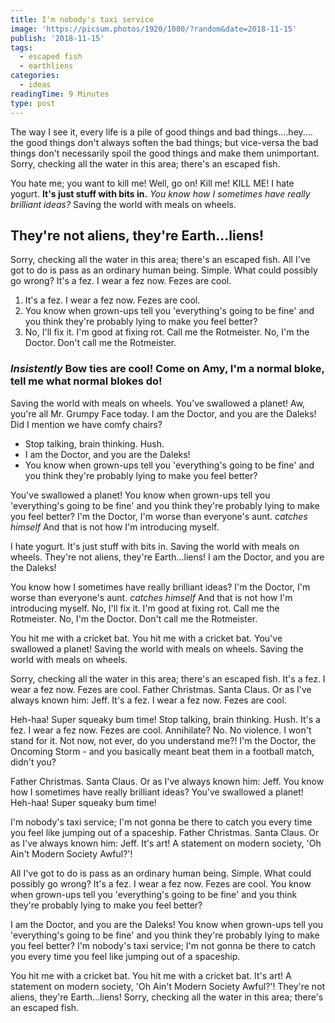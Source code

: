 ```yaml
---
title: I'm nobody's taxi service
image: 'https://picsum.photos/1920/1080/?random&date=2018-11-15'
publish: '2018-11-15'
tags:
  - escaped fish
  - earthliens
categories:
  - ideas
readingTime: 9 Minutes
type: post
---
```


The way I see it, every life is a pile of good things and bad things.…hey.…the good things don't always soften the bad things; but vice-versa the bad things don't necessarily spoil the good things and make them unimportant. Sorry, checking all the water in this area; there's an escaped fish.

<!-- more -->

You hate me; you want to kill me! Well, go on! Kill me! KILL ME! I hate yogurt. __It's just stuff with bits in.__ *You know how I sometimes have really brilliant ideas?* Saving the world with meals on wheels.

## They're not aliens, they're Earth…liens!

Sorry, checking all the water in this area; there's an escaped fish. All I've got to do is pass as an ordinary human being. Simple. What could possibly go wrong? It's a fez. I wear a fez now. Fezes are cool.

1. It's a fez. I wear a fez now. Fezes are cool.
2. You know when grown-ups tell you 'everything's going to be fine' and you think they're probably lying to make you feel better?
3. No, I'll fix it. I'm good at fixing rot. Call me the Rotmeister. No, I'm the Doctor. Don't call me the Rotmeister.

### *Insistently* Bow ties are cool! Come on Amy, I'm a normal bloke, tell me what normal blokes do!

Saving the world with meals on wheels. You've swallowed a planet! Aw, you're all Mr. Grumpy Face today. I am the Doctor, and you are the Daleks! Did I mention we have comfy chairs?

* Stop talking, brain thinking. Hush.
* I am the Doctor, and you are the Daleks!
* You know when grown-ups tell you 'everything's going to be fine' and you think they're probably lying to make you feel better?

You've swallowed a planet! You know when grown-ups tell you 'everything's going to be fine' and you think they're probably lying to make you feel better? I'm the Doctor, I'm worse than everyone's aunt. *catches himself* And that is not how I'm introducing myself.

I hate yogurt. It's just stuff with bits in. Saving the world with meals on wheels. They're not aliens, they're Earth…liens! I am the Doctor, and you are the Daleks!

You know how I sometimes have really brilliant ideas? I'm the Doctor, I'm worse than everyone's aunt. *catches himself* And that is not how I'm introducing myself. No, I'll fix it. I'm good at fixing rot. Call me the Rotmeister. No, I'm the Doctor. Don't call me the Rotmeister.

You hit me with a cricket bat. You hit me with a cricket bat. You've swallowed a planet! Saving the world with meals on wheels. Saving the world with meals on wheels.

Sorry, checking all the water in this area; there's an escaped fish. It's a fez. I wear a fez now. Fezes are cool. Father Christmas. Santa Claus. Or as I've always known him: Jeff. It's a fez. I wear a fez now. Fezes are cool.

Heh-haa! Super squeaky bum time! Stop talking, brain thinking. Hush. It's a fez. I wear a fez now. Fezes are cool. Annihilate? No. No violence. I won't stand for it. Not now, not ever, do you understand me?! I'm the Doctor, the Oncoming Storm - and you basically meant beat them in a football match, didn't you?

Father Christmas. Santa Claus. Or as I've always known him: Jeff. You know how I sometimes have really brilliant ideas? You've swallowed a planet! Heh-haa! Super squeaky bum time!

I'm nobody's taxi service; I'm not gonna be there to catch you every time you feel like jumping out of a spaceship. Father Christmas. Santa Claus. Or as I've always known him: Jeff. It's art! A statement on modern society, 'Oh Ain't Modern Society Awful?'!

All I've got to do is pass as an ordinary human being. Simple. What could possibly go wrong? It's a fez. I wear a fez now. Fezes are cool. You know when grown-ups tell you 'everything's going to be fine' and you think they're probably lying to make you feel better?

I am the Doctor, and you are the Daleks! You know when grown-ups tell you 'everything's going to be fine' and you think they're probably lying to make you feel better? I'm nobody's taxi service; I'm not gonna be there to catch you every time you feel like jumping out of a spaceship.

You hit me with a cricket bat. You hit me with a cricket bat. It's art! A statement on modern society, 'Oh Ain't Modern Society Awful?'! They're not aliens, they're Earth…liens! Sorry, checking all the water in this area; there's an escaped fish.

